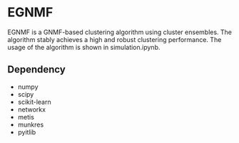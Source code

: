 # EGNMF

EGNMF is a GNMF-based clustering algorithm using cluster ensembles. The algorithm stably achieves a high and robust clustering performance. The usage of the algorithm is shown in simulation.ipynb. 

Dependency
----

- numpy
- scipy
- scikit-learn
- networkx
- metis
- munkres
- pyitlib



